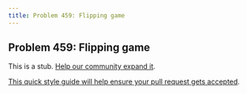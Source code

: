 ```yaml
---
title: Problem 459: Flipping game
---
```

## Problem 459: Flipping game

This is a stub. <a href='https://github.com/freecodecamp/guides/tree/master/src/pages/certifications/coding-interview-prep/project-euler/problem-459-flipping-game/index.md' target='_blank' rel='nofollow'>Help our community expand it</a>.

<a href='https://github.com/freecodecamp/guides/blob/master/README.md' target='_blank' rel='nofollow'>This quick style guide will help ensure your pull request gets accepted</a>.

<!-- The article goes here, in GitHub-flavored Markdown. Feel free to add YouTube videos, images, and CodePen/JSBin embeds  -->
